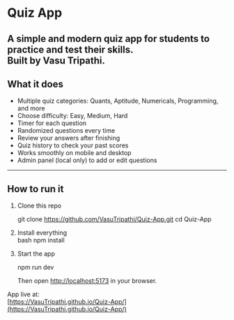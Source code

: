 
# Quiz App 

A simple and modern quiz app for students to practice and test their skills.  
Built by **Vasu Tripathi**.
---

##  What it does
- Multiple quiz categories: Quants, Aptitude, Numericals, Programming, and more
- Choose difficulty: Easy, Medium, Hard
- Timer for each question
- Randomized questions every time
- Review your answers after finishing
- Quiz history to check your past scores
- Works smoothly on mobile and desktop
- Admin panel (local only) to add or edit questions

---

##  How to run it
1. Clone this repo  
   
   git clone https://github.com/VasuTripathi/Quiz-App.git
   cd Quiz-App
   

2. Install everything  
   bash
   npm install


3. Start the app  
   
   npm run dev
   
   Then open [http://localhost:5173](http://localhost:5173) in your browser.

 App live at:  
[https://VasuTripathi.github.io/Quiz-App/](https://VasuTripathi.github.io/Quiz-App/)



